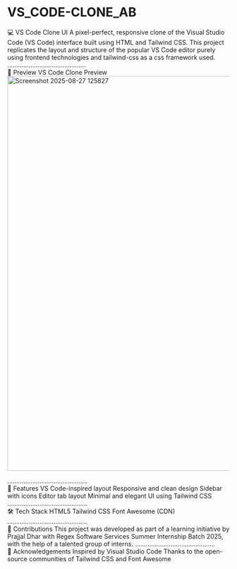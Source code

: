 # VS_CODE-CLONE_AB
💻 VS Code Clone UI
A pixel-perfect, responsive clone of the Visual Studio Code (VS Code) interface built using HTML and Tailwind CSS. This project replicates the layout and structure of the popular VS Code editor purely using frontend technologies and tailwind-css as a css framework used.
............................................ <br>
📸 Preview
VS Code Clone Preview
<img width="1910" height="896" alt="Screenshot 2025-08-27 125827" src="https://github.com/user-attachments/assets/c0ab26b4-a326-4f25-8382-15039d26e376" />

.............................................<br>
🚀 Features
VS Code-inspired layout
Responsive and clean design
Sidebar with icons
Editor tab layout
Minimal and elegant UI using Tailwind CSS
.............................................<br>
🛠️ Tech Stack
HTML5
Tailwind CSS
Font Awesome (CDN)
.............................................<br>
📌 Contributions
This project was developed as part of a learning initiative by Prajjal Dhar with Regex Software Services Summer Internship Batch 2025, with the help of a talented group of interns.
.............................................<br>
🙏 Acknowledgements
Inspired by Visual Studio Code
Thanks to the open-source communities of Tailwind CSS and Font Awesome
